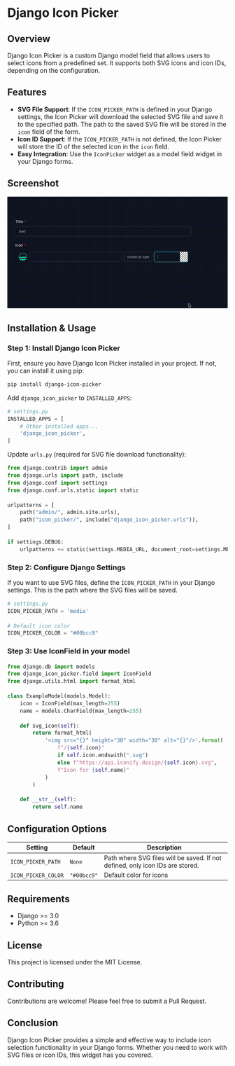 # Django Icon Picker

## Overview

Django Icon Picker is a custom Django model field that allows users to select icons from a predefined set. It supports both SVG icons and icon IDs, depending on the configuration.

## Features

- **SVG File Support**: If the `ICON_PICKER_PATH` is defined in your Django settings, the Icon Picker will download the selected SVG file and save it to the specified path. The path to the saved SVG file will be stored in the `icon` field of the form.
- **Icon ID Support**: If the `ICON_PICKER_PATH` is not defined, the Icon Picker will store the ID of the selected icon in the `icon` field.
- **Easy Integration**: Use the `IconPicker` widget as a model field widget in your Django forms.

## Screenshot

![Django Icon Picker Demo](icon_picker.gif)

## Installation & Usage

### Step 1: Install Django Icon Picker

First, ensure you have Django Icon Picker installed in your project. If not, you can install it using pip:

```bash
pip install django-icon-picker
```

Add `django_icon_picker` to `INSTALLED_APPS`:

```python
# settings.py
INSTALLED_APPS = [
    # Other installed apps...
    'django_icon_picker',
]
```

Update `urls.py` (required for SVG file download functionality):

```python
from django.contrib import admin
from django.urls import path, include
from django.conf import settings
from django.conf.urls.static import static

urlpatterns = [
    path("admin/", admin.site.urls),
    path("icon_picker/", include("django_icon_picker.urls")),
]

if settings.DEBUG:
    urlpatterns += static(settings.MEDIA_URL, document_root=settings.MEDIA_ROOT)
```

### Step 2: Configure Django Settings

If you want to use SVG files, define the `ICON_PICKER_PATH` in your Django settings. This is the path where the SVG files will be saved.

```python
# settings.py
ICON_PICKER_PATH = 'media'

# Default icon color
ICON_PICKER_COLOR = "#00bcc9"
```

### Step 3: Use IconField in your model

```python
from django.db import models
from django_icon_picker.field import IconField
from django.utils.html import format_html

class ExampleModel(models.Model):
    icon = IconField(max_length=255)
    name = models.CharField(max_length=255)

    def svg_icon(self):
        return format_html(
            '<img src="{}" height="30" width="30" alt="{}"/>'.format(
                f"/{self.icon}"
                if self.icon.endswith(".svg")
                else f"https://api.iconify.design/{self.icon}.svg",
                f"Icon for {self.name}"
            )
        )

    def __str__(self):
        return self.name
```

## Configuration Options

| Setting | Default | Description |
|---------|---------|-------------|
| `ICON_PICKER_PATH` | `None` | Path where SVG files will be saved. If not defined, only icon IDs are stored. |
| `ICON_PICKER_COLOR` | `"#00bcc9"` | Default color for icons |

## Requirements

- Django >= 3.0
- Python >= 3.6

## License

This project is licensed under the MIT License.

## Contributing

Contributions are welcome! Please feel free to submit a Pull Request.

## Conclusion

Django Icon Picker provides a simple and effective way to include icon selection functionality in your Django forms. Whether you need to work with SVG files or icon IDs, this widget has you covered.
